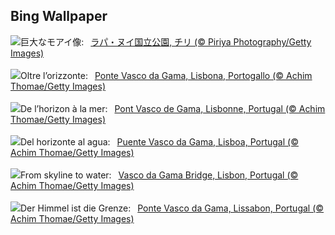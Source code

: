 ## Bing Wallpaper
![](https://www.bing.com/th?id=OHR.RapaNuiSunrise_JA-JP2119516419_UHD.jpg&w=1000)巨大なモアイ像:&nbsp;&ensp;[ラパ・ヌイ国立公園, チリ (© Piriya Photography/Getty Images)](https://www.bing.com/th?id=OHR.RapaNuiSunrise_JA-JP2119516419_UHD.jpg)
<br><br/>
![](https://www.bing.com/th?id=OHR.BridgeLisbon_IT-IT5048654702_UHD.jpg&w=1000)Oltre l’orizzonte:&nbsp;&ensp;[Ponte Vasco da Gama, Lisbona, Portogallo (© Achim Thomae/Getty Images)](https://www.bing.com/th?id=OHR.BridgeLisbon_IT-IT5048654702_UHD.jpg)
<br><br/>
![](https://www.bing.com/th?id=OHR.BridgeLisbon_FR-FR9704936027_UHD.jpg&w=1000)De l’horizon à la mer:&nbsp;&ensp;[Pont Vasco de Gama, Lisbonne, Portugal (© Achim Thomae/Getty Images)](https://www.bing.com/th?id=OHR.BridgeLisbon_FR-FR9704936027_UHD.jpg)
<br><br/>
![](https://www.bing.com/th?id=OHR.BridgeLisbon_ES-ES6670987033_UHD.jpg&w=1000)Del horizonte al agua:&nbsp;&ensp;[Puente Vasco da Gama, Lisboa, Portugal (© Achim Thomae/Getty Images)](https://www.bing.com/th?id=OHR.BridgeLisbon_ES-ES6670987033_UHD.jpg)
<br><br/>
![](https://www.bing.com/th?id=OHR.BridgeLisbon_EN-GB4169546026_UHD.jpg&w=1000)From skyline to water:&nbsp;&ensp;[Vasco da Gama Bridge, Lisbon, Portugal (© Achim Thomae/Getty Images)](https://www.bing.com/th?id=OHR.BridgeLisbon_EN-GB4169546026_UHD.jpg)
<br><br/>
![](https://www.bing.com/th?id=OHR.BridgeLisbon_DE-DE9301189449_UHD.jpg&w=1000)Der Himmel ist die Grenze:&nbsp;&ensp;[Ponte Vasco da Gama, Lissabon, Portugal (© Achim Thomae/Getty Images)](https://www.bing.com/th?id=OHR.BridgeLisbon_DE-DE9301189449_UHD.jpg)
<br><br/>
